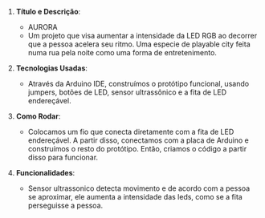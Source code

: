 1. **Título e Descrição**:
   - AURORA
   - Um projeto que visa aumentar a intensidade da LED RGB ao decorrer que a pessoa acelera seu ritmo. Uma especie de playable city feita numa rua pela noite como uma forma de entretenimento.

2. **Tecnologias Usadas**:
   - Através da Arduino IDE, construímos o protótipo funcional, usando jumpers, botões de LED, sensor ultrassônico e a fita de LED endereçável.

3. **Como Rodar**:
   - Colocamos um fio que conecta diretamente com a fita de LED endereçável. A partir disso, conectamos com a placa de Arduino e construímos o resto do protótipo. Então, criamos o código a partir disso para funcionar.

4. **Funcionalidades**:
   - Sensor ultrassonico detecta movimento e de acordo com a pessoa se aproximar, ele aumenta a intensidade das leds, como se a fita perseguisse a pessoa. 
